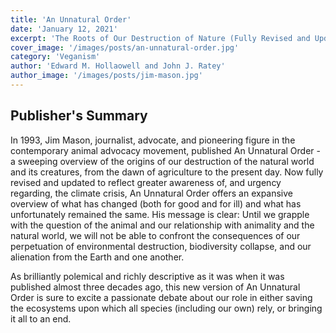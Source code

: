```yaml
---
title: 'An Unnatural Order'
date: 'January 12, 2021'
excerpt: 'The Roots of Our Destruction of Nature (Fully Revised and Updated)'
cover_image: '/images/posts/an-unnatural-order.jpg'
category: 'Veganism'
author: 'Edward M. Hollaowell and John J. Ratey'
author_image: '/images/posts/jim-mason.jpg'
---
```


## Publisher's Summary

In 1993, Jim Mason, journalist, advocate, and pioneering figure in the contemporary animal advocacy movement, published An Unnatural Order - a sweeping overview of the origins of our destruction of the natural world and its creatures, from the dawn of agriculture to the present day. Now fully revised and updated to reflect greater awareness of, and urgency regarding, the climate crisis, An Unnatural Order offers an expansive overview of what has changed (both for good and for ill) and what has unfortunately remained the same. His message is clear: Until we grapple with the question of the animal and our relationship with animality and the natural world, we will not be able to confront the consequences of our perpetuation of environmental destruction, biodiversity collapse, and our alienation from the Earth and one another.

As brilliantly polemical and richly descriptive as it was when it was published almost three decades ago, this new version of An Unnatural Order is sure to excite a passionate debate about our role in either saving the ecosystems upon which all species (including our own) rely, or bringing it all to an end.

